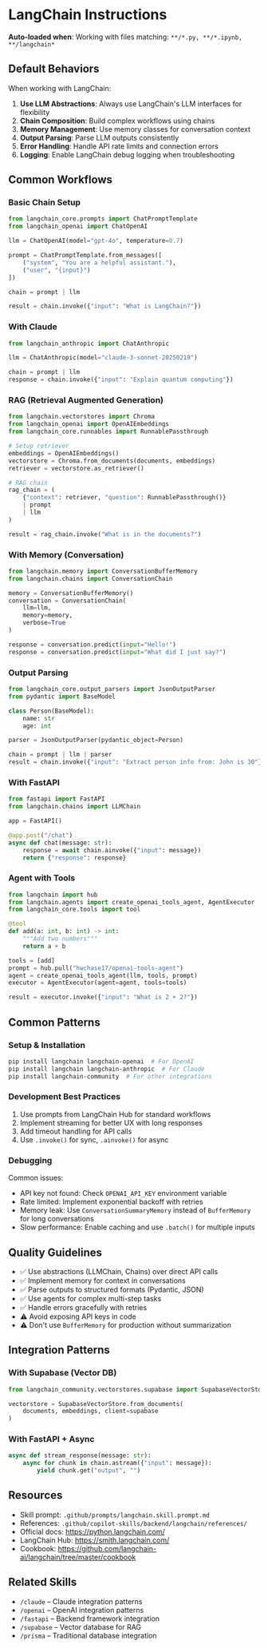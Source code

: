 # LangChain Instructions

**Auto-loaded when**: Working with files matching: `**/*.py, **/*.ipynb, **/langchain*`

## Default Behaviors

When working with LangChain:

1. **Use LLM Abstractions**: Always use LangChain's LLM interfaces for flexibility
2. **Chain Composition**: Build complex workflows using chains
3. **Memory Management**: Use memory classes for conversation context
4. **Output Parsing**: Parse LLM outputs consistently
5. **Error Handling**: Handle API rate limits and connection errors
6. **Logging**: Enable LangChain debug logging when troubleshooting

## Common Workflows

### Basic Chain Setup

```python
from langchain_core.prompts import ChatPromptTemplate
from langchain_openai import ChatOpenAI

llm = ChatOpenAI(model="gpt-4o", temperature=0.7)

prompt = ChatPromptTemplate.from_messages([
    ("system", "You are a helpful assistant."),
    ("user", "{input}")
])

chain = prompt | llm

result = chain.invoke({"input": "What is LangChain?"})
```

### With Claude

```python
from langchain_anthropic import ChatAnthropic

llm = ChatAnthropic(model="claude-3-sonnet-20250219")

chain = prompt | llm
response = chain.invoke({"input": "Explain quantum computing"})
```

### RAG (Retrieval Augmented Generation)

```python
from langchain.vectorstores import Chroma
from langchain_openai import OpenAIEmbeddings
from langchain_core.runnables import RunnablePassthrough

# Setup retriever
embeddings = OpenAIEmbeddings()
vectorstore = Chroma.from_documents(documents, embeddings)
retriever = vectorstore.as_retriever()

# RAG chain
rag_chain = (
    {"context": retriever, "question": RunnablePassthrough()}
    | prompt
    | llm
)

result = rag_chain.invoke("What is in the documents?")
```

### With Memory (Conversation)

```python
from langchain.memory import ConversationBufferMemory
from langchain.chains import ConversationChain

memory = ConversationBufferMemory()
conversation = ConversationChain(
    llm=llm,
    memory=memory,
    verbose=True
)

response = conversation.predict(input="Hello!")
response = conversation.predict(input="What did I just say?")
```

### Output Parsing

```python
from langchain_core.output_parsers import JsonOutputParser
from pydantic import BaseModel

class Person(BaseModel):
    name: str
    age: int

parser = JsonOutputParser(pydantic_object=Person)

chain = prompt | llm | parser
result = chain.invoke({"input": "Extract person info from: John is 30"})
```

### With FastAPI

```python
from fastapi import FastAPI
from langchain.chains import LLMChain

app = FastAPI()

@app.post("/chat")
async def chat(message: str):
    response = await chain.ainvoke({"input": message})
    return {"response": response}
```

### Agent with Tools

```python
from langchain import hub
from langchain.agents import create_openai_tools_agent, AgentExecutor
from langchain_core.tools import tool

@tool
def add(a: int, b: int) -> int:
    """Add two numbers"""
    return a + b

tools = [add]
prompt = hub.pull("hwchase17/openai-tools-agent")
agent = create_openai_tools_agent(llm, tools, prompt)
executor = AgentExecutor(agent=agent, tools=tools)

result = executor.invoke({"input": "What is 2 + 2?"})
```

## Common Patterns

### Setup & Installation

```bash
pip install langchain langchain-openai  # For OpenAI
pip install langchain langchain-anthropic  # For Claude
pip install langchain-community  # For other integrations
```

### Development Best Practices

1. Use prompts from LangChain Hub for standard workflows
2. Implement streaming for better UX with long responses
3. Add timeout handling for API calls
4. Use `.invoke()` for sync, `.ainvoke()` for async

### Debugging

Common issues:
- API key not found: Check `OPENAI_API_KEY` environment variable
- Rate limited: Implement exponential backoff with retries
- Memory leak: Use `ConversationSummaryMemory` instead of `BufferMemory` for long conversations
- Slow performance: Enable caching and use `.batch()` for multiple inputs

## Quality Guidelines

- ✅ Use abstractions (LLMChain, Chains) over direct API calls
- ✅ Implement memory for context in conversations
- ✅ Parse outputs to structured formats (Pydantic, JSON)
- ✅ Use agents for complex multi-step tasks
- ✅ Handle errors gracefully with retries
- ⚠️ Avoid exposing API keys in code
- ⚠️ Don't use `BufferMemory` for production without summarization

## Integration Patterns

### With Supabase (Vector DB)

```python
from langchain_community.vectorstores.supabase import SupabaseVectorStore

vectorstore = SupabaseVectorStore.from_documents(
    documents, embeddings, client=supabase
)
```

### With FastAPI + Async

```python
async def stream_response(message: str):
    async for chunk in chain.astream({"input": message}):
        yield chunk.get("output", "")
```

## Resources

- Skill prompt: `.github/prompts/langchain.skill.prompt.md`
- References: `.github/copilot-skills/backend/langchain/references/`
- Official docs: https://python.langchain.com/
- LangChain Hub: https://smith.langchain.com/
- Cookbook: https://github.com/langchain-ai/langchain/tree/master/cookbook

## Related Skills

- `/claude` – Claude integration patterns
- `/openai` – OpenAI integration patterns
- `/fastapi` – Backend framework integration
- `/supabase` – Vector database for RAG
- `/prisma` – Traditional database integration
